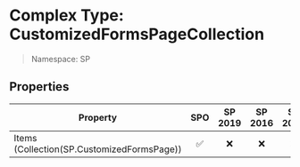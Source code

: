 # Complex Type: CustomizedFormsPageCollection

> Namespace: SP

## Properties

Property | SPO | SP 2019 | SP 2016 | SP 2013
----------|:---:|:-------:|:-------:|:-------:
Items (Collection(SP.CustomizedFormsPage)) | ✅ | ❌ | ❌ | ❌
